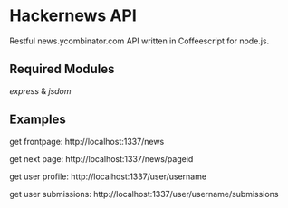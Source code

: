 # Hackernews API

Restful news.ycombinator.com API written in Coffeescript for node.js.

## Required Modules
*express* & *jsdom*

## Examples
get frontpage: http://localhost:1337/news

get next page: http://localhost:1337/news/pageid

get user profile: http://localhost:1337/user/username

get user submissions: http://localhost:1337/user/username/submissions